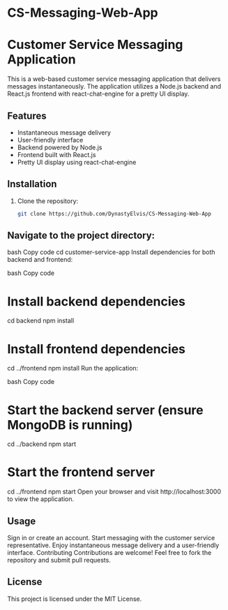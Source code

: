 # CS-Messaging-Web-App


# Customer Service Messaging Application

This is a web-based customer service messaging application that delivers messages instantaneously. The application utilizes a Node.js backend and React.js frontend with react-chat-engine for a pretty UI display.

## Features

- Instantaneous message delivery
- User-friendly interface
- Backend powered by Node.js
- Frontend built with React.js
- Pretty UI display using react-chat-engine

## Installation

1. Clone the repository:

   ```bash
   git clone https://github.com/DynastyElvis/CS-Messaging-Web-App


## Navigate to the project directory:

bash
Copy code
cd customer-service-app
Install dependencies for both backend and frontend:

bash
Copy code
# Install backend dependencies
cd backend
npm install

# Install frontend dependencies
cd ../frontend
npm install
Run the application:

bash
Copy code
# Start the backend server (ensure MongoDB is running)
cd ../backend
npm start

# Start the frontend server
cd ../frontend
npm start
Open your browser and visit http://localhost:3000 to view the application.

## Usage
Sign in or create an account.
Start messaging with the customer service representative.
Enjoy instantaneous message delivery and a user-friendly interface.
Contributing
Contributions are welcome! Feel free to fork the repository and submit pull requests.

## License
This project is licensed under the MIT License.